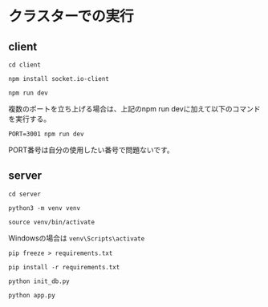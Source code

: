 # クラスターでの実行

## client

```
cd client
```

```
npm install socket.io-client
```

```
npm run dev
```

複数のポートを立ち上げる場合は、上記のnpm run devに加えて以下のコマンドを実行する。

```
PORT=3001 npm run dev
```

PORT番号は自分の使用したい番号で問題ないです。

## server

```
cd server
```

```
python3 -m venv venv
```

```
source venv/bin/activate
```

Windowsの場合は `venv\Scripts\activate`

```
pip freeze > requirements.txt
```

```
pip install -r requirements.txt
```

```
python init_db.py
```

```
python app.py
```
